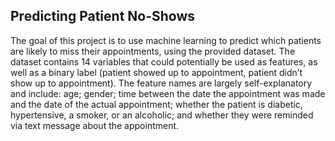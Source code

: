 ## Predicting Patient No-Shows

The goal of this project is to use machine learning to predict which patients are likely to miss their appointments, using the provided dataset. The dataset contains 14 variables that could potentially be used as features, as well as a binary label (patient showed up to appointment, patient didn’t show up to appointment). The feature names are largely self-explanatory and include: age; gender; time between the date the appointment was made and the date of the actual appointment; whether the patient is diabetic, hypertensive, a smoker, or an alcoholic; and whether they were reminded via text message about the appointment.